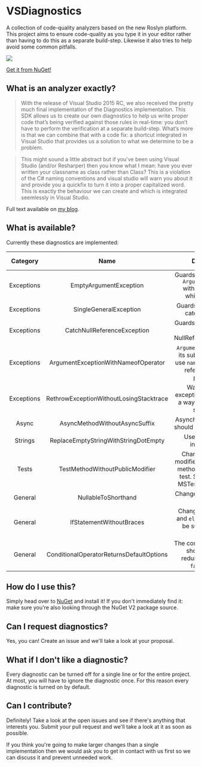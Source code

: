 # VSDiagnostics
A collection of code-quality analyzers based on the new Roslyn platform. This project aims to ensure code-quality as you type it in your editor rather than having to do this as a separate build-step. Likewise it also tries to help avoid some common pitfalls.

<img src="https://cloud.githubusercontent.com/assets/2777107/7789534/a06db792-0264-11e5-955f-11cbf3261d4f.gif" />

[Get it from NuGet!](https://www.nuget.org/packages/VSDiagnostics/)

## What is an analyzer exactly?

> With the release of Visual Studio 2015 RC, we also received the pretty much final implementation of the Diagnostics implementation. This SDK allows us to create our own diagnostics to help us write proper code that’s being verified against those rules in real-time: you don’t have to perform the verification at a separate build-step. What’s more is that we can combine that with a code fix: a shortcut integrated in Visual Studio that provides us a solution to what we determine to be a problem.

> This might sound a little abstract but if you’ve been using Visual Studio (and/or Resharper) then you know what I mean: have you ever written your classname as class rather than Class? This is a violation of the C# naming conventions and visual studio will warn you about it and provide you a quickfix to turn it into a proper capitalized word. This is exactly the behaviour we can create and which is integrated seemlessly in Visual Studio.

Full text available on [my blog](http://www.vannevel.net/2015/05/03/getting-started-with-your-first-diagnostic/).

## What is available?

Currently these diagnostics are implemented:

| Category | Name | Description | Analyzer | Code Fix |
|:-:|:-:|:-:|:-:|:-:|
| Exceptions | EmptyArgumentException | Guards against using an `ArgumentException` without specifying which argument. | Yes  | No  |
| Exceptions   | SingleGeneralException  | Guards against using a catch-all clause.  | Yes  | No   |
| Exceptions  | CatchNullReferenceException  | Guards against catching a NullReferenceException.  | Yes   | No   |
| Exceptions | ArgumentExceptionWithNameofOperator | `ArgumentException` and its subclasses should use `nameof()` when they refer to a method parameter. | Yes | Yes |
| Exceptions | RethrowExceptionWithoutLosingStacktrace | Warns when an exception is rethrown in a way that it loses the stacktrace. | Yes | Yes |
| Async | AsyncMethodWithoutAsyncSuffix | Asynchronous methods should end with -Async. | Yes | Yes |
| Strings | ReplaceEmptyStringWithStringDotEmpty | Use `string.Empty` instead of `""`. | Yes | Yes |
| Tests | TestMethodWithoutPublicModifier | Change the access modifier to `public` for all methods annotated as test. Supports NUnit, MSTest and xUnit.net. | Yes | Yes |
| General | NullableToShorthand | Changes `Nullable<T>` to `T?`. | Yes | Yes |
| General | IfStatementWithoutBraces | Changes one-liner `if` and `else` statements to be surrounded in a block. | Yes | Yes |
| General | ConditionalOperatorReturnsDefaultOptions | The conditional operator shouldn't return redundant `true` and `false` literals. | Yes | Yes |

## How do I use this?

Simply head over to [NuGet](https://www.nuget.org/packages/VSDiagnostics/) and install it! If you don't immediately find it: make sure you're also looking through the NuGet V2 package source.

## Can I request diagnostics?

Yes, you can! Create an issue and we'll take a look at your proposal. 

## What if I don't like a diagnostic?

Every diagnostic can be turned off for a single line or for the entire project. At most, you will have to ignore the diagnostic once. For this reason every diagnostic is turned on by default.

## Can I contribute?

Definitely! Take a look at the open issues and see if there's anything that interests you. Submit your pull request and we'll take a look at it as soon as possible.

If you think you're going to make larger changes than a single implementation then we would ask you to get in contact with us first so we can discuss it and prevent unneeded work. 
